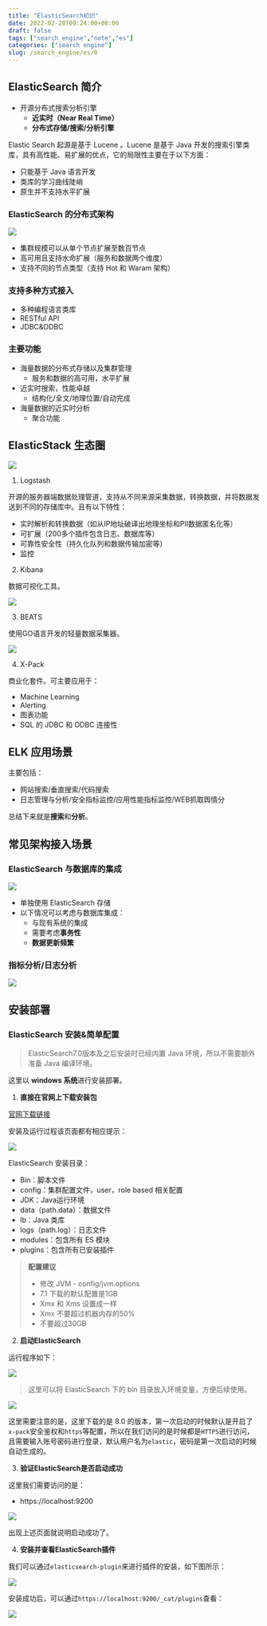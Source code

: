 ```yaml
---
title: "ElasticSearch初识"
date: 2022-02-28T09:24:00+08:00
draft: false
tags: ["search_engine","note","es"]
categories: ["search engine"]
slug: /search_engine/es/0
---
```


## ElasticSearch 简介


- 开源分布式搜索分析引擎
  - **近实时（Near Real Time）**
  - **分布式存储/搜索/分析引擎**

Elastic Search 起源是基于 Lucene 。Lucene 是基于 Java 开发的搜索引擎类库，具有高性能、易扩展的优点，它的局限性主要在于以下方面：

- 只能基于 Java 语言开发
- 类库的学习曲线陡峭
- 原生并不支持水平扩展

### ElasticSearch 的分布式架构

![](https://img.zhengyua.cn/img/20220228095556.png)

- 集群规模可以从单个节点扩展至数百节点
- 高可用且支持水命扩展（服务和数据两个维度）
- 支持不同的节点类型（支持 Hot 和 Waram 架构）

### 支持多种方式接入

- 多种编程语言类库
- RESTful API
- JDBC&ODBC

### 主要功能

- 海量数据的分布式存储以及集群管理
  - 服务和数据的高可用，水平扩展
- 近实时搜索，性能卓越
  - 结构化/全文/地理位置/自动完成
- 海量数据的近实时分析
  - 聚合功能


## ElasticStack 生态圈

![](https://img.zhengyua.cn/img/20220228094934.png)


1. Logstash

开源的服务器端数据处理管道，支持从不同来源采集数据，转换数据，并将数据发送到不同的存储库中。且有以下特性：

- 实时解析和转换数据（如从IP地址破译出地理坐标和PII数据匿名化等）
- 可扩展（200多个插件包含日志、数据库等）
- 可靠性安全性（持久化队列和数据传输加密等）
- 监控

2. Kibana

数据可视化工具。

![](https://img.zhengyua.cn/img/20220228093053.png)

3. BEATS

使用GO语言开发的轻量数据采集器。

![](https://img.zhengyua.cn/img/20220228093320.png)

4. X-Pack

商业化套件。可主要应用于：

- Machine Learning
- Alerting
- 图表功能
- SQL 的 JDBC 和 ODBC 连接性

## ELK 应用场景

主要包括：

- 网站搜索/垂直搜索/代码搜索
- 日志管理与分析/安全指标监控/应用性能指标监控/WEB抓取舆情分

总结下来就是**搜索**和**分析**。

## 常见架构接入场景

### ElasticSearch 与数据库的集成

![](https://img.zhengyua.cn/img/20220228094058.png)

- 单独使用 ElasticSearch 存储
- 以下情况可以考虑与数据库集成：
  - 与现有系统的集成
  - 需要考虑**事务性**
  - **数据更新频繁**

### 指标分析/日志分析

![](https://img.zhengyua.cn/img/20220228094229.png)

## 安装部署

### ElasticSearch 安装&简单配置

> ElasticSearch7.0版本及之后安装时已经内置 Java 环境，所以不需要额外准备 Java 编译环境。

这里以 **windows 系统**进行安装部署。

1. **直接在官网上下载安装包**

[官网下载链接](https://www.elastic.co/cn/downloads/elasticsearch)

安装及运行过程该页面都有相应提示：

![](https://img.zhengyua.cn/img/20220228102131.png)


ElasticSearch 安装目录：

- Bin：脚本文件
- config：集群配置文件，user，role based 相关配置
- JDK：Java运行环境
- data（path.data）：数据文件
- lb：Java 类库
- logs（path.log）：日志文件
- modules：包含所有 ES 模块
- plugins：包含所有已安装插件

> **配置建议**
> - 修改 JVM - config/jvm.options
> - 7.1 下载的默认配置是1GB
> - Xmx 和 Xms 设置成一样
> - Xmx 不要超过机器内存的50%
> - 不要超过30GB

2. **启动ElasticSearch**

运行程序如下：

![](https://img.zhengyua.cn/img/20220228121711.png)

> 这里可以将 ElasticSearch 下的 bin 目录放入环境变量，方便后续使用。

![](https://img.zhengyua.cn/img/20220301123644.png)

这里需要注意的是，这里下载的是 8.0 的版本，第一次启动的时候默认是开启了`x-pack`安全鉴权和`https`等配置，所以在我们访问的是时候都是`HTTPS`进行访问，且需要输入账号密码进行登录，默认用户名为`elastic`，密码是第一次启动的时候自动生成的。


3. **验证ElasticSearch是否启动成功**

这里我们需要访问的是：

- https://localhost:9200

![](https://img.zhengyua.cn/img/20220301124248.png)

出现上述页面就说明启动成功了。

4. **安装并查看ElasticSearch插件**

我们可以通过`elasticsearch-plugin`来进行插件的安装，如下图所示：

![](https://img.zhengyua.cn/img/20220228132648.png)

安装成功后，可以通过`https://localhost:9200/_cat/plugins`查看：

![](https://img.zhengyua.cn/img/20220228132829.png)